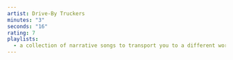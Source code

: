 ```yaml
---
artist: Drive-By Truckers
minutes: "3"
seconds: "16"
rating: 7
playlists:
  - a collection of narrative songs to transport you to a different world
---
```

